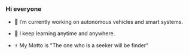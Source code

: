 ### Hi everyone

- 🔭 I’m currently working on autonomous vehicles and smart systems.
- 🌱 I keep learning anytime and anywhere.

- ⚡ My Motto is "The one who is a seeker will be finder"

<!--
**Seda-cpu/Seda-cpu** is a ✨ _special_ ✨ repository because its `README.md` (this file) appears on your GitHub profile.

Here are some ideas to get you started:

- 🔭 I’m currently working on autonomous vehicles and smart systems.
- 🌱 I keep learning anytime and anywhere.
- 
- ⚡ The one who is a seeker will be finder
-->
